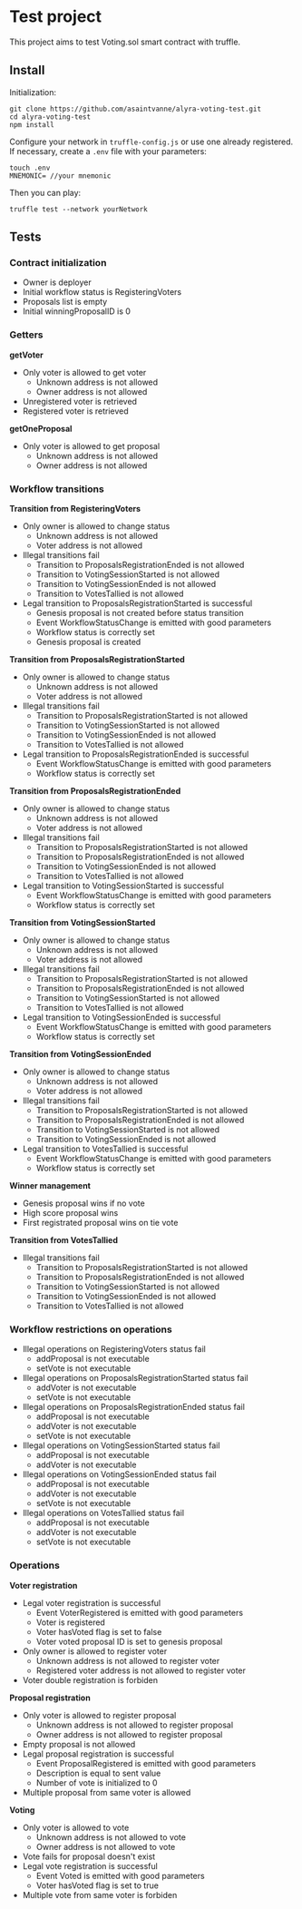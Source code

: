 # Test project

This project aims to test Voting.sol smart contract with truffle.

## Install

Initialization:
```
git clone https://github.com/asaintvanne/alyra-voting-test.git
cd alyra-voting-test
npm install
```

Configure your network in `truffle-config.js` or use one already registered. If necessary, create a `.env` file with your parameters:
```
touch .env
MNEMONIC= //your mnemonic
```

Then you can play:
```
truffle test --network yourNetwork
```

## Tests

### Contract initialization
- Owner is deployer
- Initial workflow status is RegisteringVoters
- Proposals list is empty
- Initial winningProposalID is 0

### Getters
**getVoter**
- Only voter is allowed to get voter
  * Unknown address is not allowed
  * Owner address is not allowed
- Unregistered voter is retrieved
- Registered voter is retrieved

**getOneProposal**
- Only voter is allowed to get proposal
  * Unknown address is not allowed
  * Owner address is not allowed

### Workflow transitions
**Transition from RegisteringVoters**
- Only owner is allowed to change status
  * Unknown address is not allowed
  * Voter address is not allowed
- Illegal transitions fail
  * Transition to ProposalsRegistrationEnded is not allowed
  * Transition to VotingSessionStarted is not allowed
  * Transition to VotingSessionEnded is not allowed
  * Transition to VotesTallied is not allowed
- Legal transition to ProposalsRegistrationStarted is successful
  * Genesis proposal is not created before status transition
  * Event WorkflowStatusChange is emitted with good parameters
  * Workflow status is correctly set
  * Genesis proposal is created

**Transition from ProposalsRegistrationStarted**
- Only owner is allowed to change status
  * Unknown address is not allowed
  * Voter address is not allowed
- Illegal transitions fail
  * Transition to ProposalsRegistrationStarted is not allowed
  * Transition to VotingSessionStarted is not allowed
  * Transition to VotingSessionEnded is not allowed
  * Transition to VotesTallied is not allowed
- Legal transition to ProposalsRegistrationEnded is successful
  * Event WorkflowStatusChange is emitted with good parameters
  * Workflow status is correctly set

**Transition from ProposalsRegistrationEnded**
- Only owner is allowed to change status
  * Unknown address is not allowed
  * Voter address is not allowed
- Illegal transitions fail
  * Transition to ProposalsRegistrationStarted is not allowed
  * Transition to ProposalsRegistrationEnded is not allowed
  * Transition to VotingSessionEnded is not allowed
  * Transition to VotesTallied is not allowed
- Legal transition to VotingSessionStarted is successful
  * Event WorkflowStatusChange is emitted with good parameters
  * Workflow status is correctly set

**Transition from VotingSessionStarted**
- Only owner is allowed to change status
  * Unknown address is not allowed
  * Voter address is not allowed
- Illegal transitions fail
  * Transition to ProposalsRegistrationStarted is not allowed
  * Transition to ProposalsRegistrationEnded is not allowed
  * Transition to VotingSessionStarted is not allowed
  * Transition to VotesTallied is not allowed
- Legal transition to VotingSessionEnded is successful
  * Event WorkflowStatusChange is emitted with good parameters
  * Workflow status is correctly set

**Transition from VotingSessionEnded**
- Only owner is allowed to change status
  * Unknown address is not allowed
  * Voter address is not allowed
- Illegal transitions fail
  * Transition to ProposalsRegistrationStarted is not allowed
  * Transition to ProposalsRegistrationEnded is not allowed
  * Transition to VotingSessionStarted is not allowed
  * Transition to VotingSessionEnded is not allowed
- Legal transition to VotesTallied is successful
  * Event WorkflowStatusChange is emitted with good parameters
  * Workflow status is correctly set

**Winner management**
- Genesis proposal wins if no vote
- High score proposal wins
- First registrated proposal wins on tie vote

**Transition from VotesTallied**
- Illegal transitions fail
  * Transition to ProposalsRegistrationStarted is not allowed
  * Transition to ProposalsRegistrationEnded is not allowed
  * Transition to VotingSessionStarted is not allowed
  * Transition to VotingSessionEnded is not allowed
  * Transition to VotesTallied is not allowed

### Workflow restrictions on operations
- Illegal operations on RegisteringVoters status fail
  * addProposal is not executable
  * setVote is not executable
- Illegal operations on ProposalsRegistrationStarted status fail
  * addVoter is not executable
  * setVote is not executable
- Illegal operations on ProposalsRegistrationEnded status fail
  * addProposal is not executable
  * addVoter is not executable
  * setVote is not executable
- Illegal operations on VotingSessionStarted status fail
  * addProposal is not executable
  * addVoter is not executable
- Illegal operations on VotingSessionEnded status fail
  * addProposal is not executable
  * addVoter is not executable
  * setVote is not executable
- Illegal operations on VotesTallied status fail
  * addProposal is not executable
  * addVoter is not executable
  * setVote is not executable

### Operations
**Voter registration**
- Legal voter registration is successful
  * Event VoterRegistered is emitted with good parameters
  * Voter is registered
  * Voter hasVoted flag is set to false
  * Voter voted proposal ID is set to genesis proposal
- Only owner is allowed to register voter
  * Unknown address is not allowed to register voter
  * Registered voter address is not allowed to register voter
- Voter double registration is forbiden

**Proposal registration**
- Only voter is allowed to register proposal
  * Unknown address is not allowed to register proposal
  * Owner address is not allowed to register proposal
- Empty proposal is not allowed
- Legal proposal registration is successful
  * Event ProposalRegistered is emitted with good parameters
  * Description is equal to sent value
  * Number of vote is initialized to 0
- Multiple proposal from same voter is allowed

**Voting**
- Only voter is allowed to vote
  * Unknown address is not allowed to vote
  * Owner address is not allowed to vote
- Vote fails for proposal doesn't exist
- Legal vote registration is successful
  * Event Voted is emitted with good parameters
  * Voter hasVoted flag is set to true
- Multiple vote from same voter is forbiden
